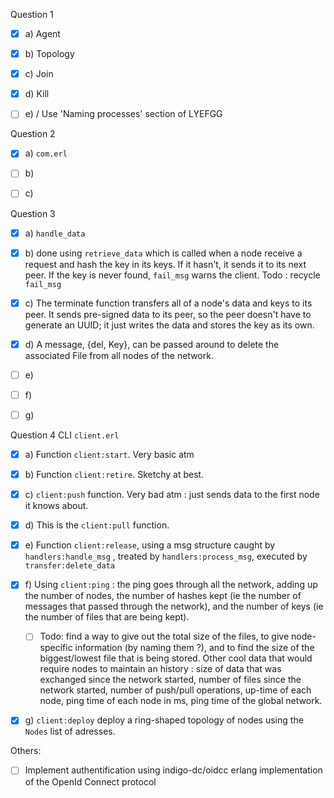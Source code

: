 Question 1

- [x] a) Agent
- [x] b) Topology
- [x] c) Join
- [x] d) Kill
- [ ] e) / Use 'Naming processes' section of LYEFGG



Question 2

- [x] a) `com.erl`
- [ ] b)
- [ ] c)



Question 3

- [x] a) `handle_data`
- [x] b) done using `retrieve_data` which is called when a node receive a request and hash the key in its keys. If it hasn't, it sends it to its next peer. If the key is never found, `fail_msg` warns the client. Todo : recycle `fail_msg`
- [x] c) The terminate function transfers all of a node's data and keys to its peer. It sends pre-signed data to its peer, so the peer doesn't have to generate an UUID; it just writes the data and stores the key as its own.
- [x] d) A message, {del, Key}, can be passed around to delete the associated File from all nodes of the network.
- [ ] e)
- [ ] f)
- [ ] g)



Question 4 CLI `client.erl`

- [x] a) Function `client:start`. Very basic atm
- [x] b) Function `client:retire`. Sketchy at best.
- [x] c) `client:push` function. Very bad atm : just sends data to the first node it knows about.
- [x] d) This is the `client:pull` function.
- [x] e) Function `client:release`, using a msg structure caught by `handlers:handle_msg` , treated by `handlers:process_msg`, executed by `transfer:delete_data`
- [x] f) Using `client:ping` : the ping goes through all the network, adding up the number of nodes, the number of hashes kept (ie the number of messages that passed through the network), and the number of keys (ie the number of files that are being kept). 
  - [ ] Todo: find a way to give out the total size of the files, to give node-specific information (by naming them ?), and to find the size of the biggest/lowest file that is being stored. Other cool data that would require nodes to maintain an history : size of data that was exchanged since the network started, number of files since the network started, number of push/pull operations, up-time of each node, ping time of each node in ms, ping time of the global network.
- [x] g) `client:deploy` deploy a ring-shaped topology of nodes using the `Nodes` list of adresses.



Others:

- [ ] Implement authentification using indigo-dc/oidcc erlang implementation of the OpenId Connect protocol